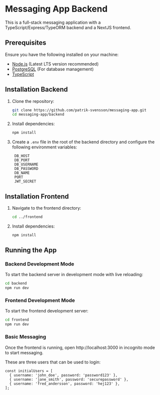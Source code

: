 # Messaging App Backend

This is a full-stack messaging application with a TypeScript/Express/TypeORM backend and a NextJS frontend.

## Prerequisites

Ensure you have the following installed on your machine:
- [Node.js](https://nodejs.org/) (Latest LTS version recommended)
- [PostgreSQL](https://www.postgresql.org/) (For database management)
- [TypeScript](https://www.typescriptlang.org/)

## Installation Backend

1. Clone the repository:
   ```sh
   git clone https://github.com/patrik-svensson/messaging-app.git
   cd messaging-app/backend
   ```

2. Install dependencies:
   ```sh
   npm install
   ```

3. Create a `.env` file in the root of the backend directory and configure the following environment variables:
   ```env
    DB_HOST
    DB_PORT
    DB_USERNAME
    DB_PASSWORD
    DB_NAME
    PORT
    JWT_SECRET
   ```

## Installation Frontend

1. Navigate to the frontend directory:
   ```sh
   cd ../frontend
   ```

2. Install dependencies:
   ```sh
   npm install
   ```

## Running the App

### Backend Development Mode
To start the backend server in development mode with live reloading:
```sh
cd backend
npm run dev
```

### Frontend Development Mode
To start the frontend development server:
```sh
cd frontend
npm run dev
```

### Basic Messaging
Once the frontend is running, open http://localhost:3000 in incognito mode to start messaging.

These are three users that can be used to login:

```
const initialUsers = [
  { username: 'john_doe', password: 'password123' },
  { username: 'jane_smith', password: 'securepassword' },
  { username: 'fred_andersson', password: 'hej123' },
];
```





